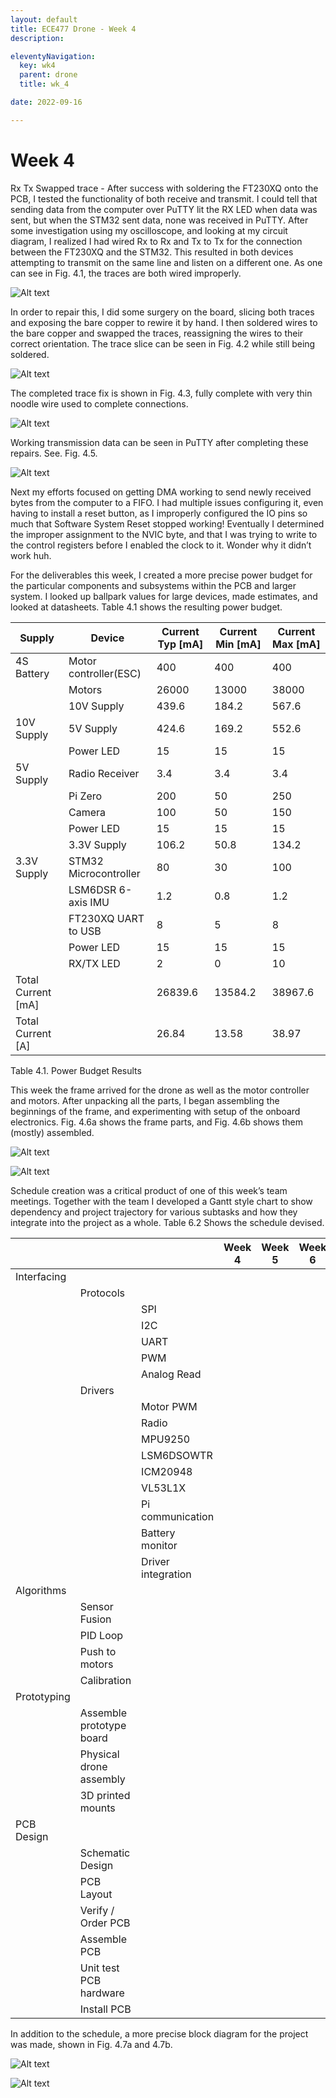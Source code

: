 ```yaml
---
layout: default
title: ECE477 Drone - Week 4
description:

eleventyNavigation:
  key: wk4
  parent: drone
  title: wk_4

date: 2022-09-16

---
```


# Week 4

Rx Tx Swapped trace - After success with soldering the FT230XQ onto the PCB, I tested the functionality of both receive and transmit. I could tell that sending data from the computer over PuTTY lit the RX LED when data was sent, but when the STM32 sent data, none was received in PuTTY. After some investigation using my oscilloscope, and looking at my circuit diagram, I realized I had wired Rx to Rx and Tx to Tx for the connection between the FT230XQ and the STM32. This resulted in both devices attempting to transmit on the same line and listen on a different one. As one can see in Fig. 4.1, the traces are both wired improperly.

![Alt text](image.png "Fig. 4.1. USART_RX Trace")

In order to repair this, I did some surgery on the board, slicing both traces and exposing the bare copper to rewire it by hand. I then soldered wires to the bare copper and swapped the traces, reassigning the wires to their correct orientation. The trace slice can be seen in Fig. 4.2 while still being soldered.

![Alt text](image-1.png "Fig. 4.2. Sliced traces and exposed, tinned copper on RX+TX traces. (Taken via magnifying scope)")

The completed trace fix is shown in Fig. 4.3, fully complete with very thin noodle wire used to complete connections.

![Alt text](image-2.png "Fig. 4.3. Completed repairs to UART")

Working transmission data can be seen in PuTTY after completing these repairs. See. Fig. 4.5.

![Alt text](image-3.png "Fig. 4.5. Working Putty Data")

Next my efforts focused on getting DMA working to send newly received bytes from the computer to a FIFO. I had multiple issues configuring it, even having to install a reset button, as I improperly configured the IO pins so much that Software System Reset stopped working! Eventually I determined the improper assignment to the NVIC byte, and that I was trying to write to the control registers before I enabled the clock to it. Wonder why it didn’t work huh.

For the deliverables this week, I created a more precise power budget for the particular components and subsystems within the PCB and larger system. I looked up ballpark values for large devices, made estimates, and looked at datasheets. Table 4.1 shows the resulting power budget.

<div class="d-flex justify-content-center">

| Supply             | Device                | Current Typ [mA] | Current Min [mA] | Current Max [mA] |
| ------------------ | --------------------- | ---------------- | ---------------- | ---------------- |
| 4S Battery         | Motor controller(ESC) | 400              | 400              | 400              |
|                    | Motors                | 26000            | 13000            | 38000            |
|                    | 10V Supply            | 439.6            | 184.2            | 567.6            |
| 10V Supply         | 5V Supply             | 424.6            | 169.2            | 552.6            |
|                    | Power LED             | 15               | 15               | 15               |
| 5V Supply          | Radio Receiver        | 3.4              | 3.4              | 3.4              |
|                    | Pi Zero               | 200              | 50               | 250              |
|                    | Camera                | 100              | 50               | 150              |
|                    | Power LED             | 15               | 15               | 15               |
|                    | 3.3V Supply           | 106.2            | 50.8             | 134.2            |
| 3.3V Supply        | STM32 Microcontroller | 80               | 30               | 100              |
|                    | LSM6DSR 6-axis IMU    | 1.2              | 0.8              | 1.2              |
|                    | FT230XQ UART to USB   | 8                | 5                | 8                |
|                    | Power LED             | 15               | 15               | 15               |
|                    | RX/TX LED             | 2                | 0                | 10               |
| Total Current [mA] |                       | 26839.6          | 13584.2          | 38967.6          |
| Total Current [A]  |                       | 26.84            | 13.58            | 38.97            |

</div>
<div class="d-flex justify-content-center">
Table 4.1. Power Budget Results
</div>

This week the frame arrived for the drone as well as the motor controller and motors. After unpacking all the parts, I began assembling the beginnings of the frame, and experimenting with setup of the onboard electronics. Fig. 4.6a shows the frame parts, and Fig. 4.6b shows them (mostly) assembled.

![Alt text](image-4.png " ")

![Alt text](image-5.png "Fig. 4.6a,b. Parts and assembled drone frame")

Schedule creation was a critical product of one of this week’s team meetings. Together with the team I developed a Gantt style chart to show dependency and project trajectory for various subtasks and how they integrate into the project as a whole. Table 6.2 Shows the schedule devised.

<div class="d-flex justify-content-center">

|             |                          |                    | Week 4                                               | Week 5                                               | Week 6                                             | Week 7                                             | Week 8                                             | Week 9 | Week 10                                           | Week 11                                           | Week 12                                           | Week 13                                           | Week 14 | Week 15 | Week 16 |
| ----------- | ------------------------ | ------------------ | ---------------------------------------------------- | ---------------------------------------------------- | -------------------------------------------------- | -------------------------------------------------- | -------------------------------------------------- | ------ | ------------------------------------------------- | ------------------------------------------------- | ------------------------------------------------- | ------------------------------------------------- | ------- | ------- | ------- |
| Interfacing |                          |                    |                                                      |                                                      |                                                    |                                                    |                                                    |        |                                                   |                                                   |                                                   |                                                   |         |         |
|             | Protocols                |                    |                                                      |                                                      |                                                    |                                                    |                                                    |        |                                                   |                                                   |                                                   |                                                   |         |         |         |
|             |                          | SPI                | <div class="p-3 mb-2 bg-secondary text-white"></div> | <div class="p-3 mb-2 bg-secondary text-white"></div> |                                                    |                                                    |                                                    |        |                                                   |                                                   |                                                   |                                                   |         |         |         |
|             |                          | I2C                | <div class="p-3 mb-2 bg-secondary text-white"></div> | <div class="p-3 mb-2 bg-secondary text-white"></div> |                                                    |                                                    |                                                    |        |                                                   |                                                   |                                                   |                                                   |         |         |         |
|             |                          | UART               | <div class="p-3 mb-2 bg-secondary text-white"></div> | <div class="p-3 mb-2 bg-secondary text-white"></div> |                                                    |                                                    |                                                    |        |                                                   |                                                   |                                                   |                                                   |         |         |         |
|             |                          | PWM                | <div class="p-3 mb-2 bg-secondary text-white"></div> | <div class="p-3 mb-2 bg-secondary text-white"></div> |                                                    |                                                    |                                                    |        |                                                   |                                                   |                                                   |                                                   |         |         |         |
|             |                          | Analog Read        |                                                      |                                                      |                                                    |                                                    |                                                    |        |                                                   |                                                   |                                                   |                                                   |         |         |         |
|             | Drivers                  |                    |                                                      |                                                      |                                                    |                                                    |                                                    |        |                                                   |                                                   |                                                   |                                                   |         |         |         |
|             |                          | Motor PWM          |                                                      | <div class="p-3 mb-2 bg-primary text-white"></div>   | <div class="p-3 mb-2 bg-primary text-white"></div> |                                                    |                                                    |        |                                                   |                                                   |                                                   |                                                   |         |         |         |
|             |                          | Radio              |                                                      | <div class="p-3 mb-2 bg-primary text-white"></div>   | <div class="p-3 mb-2 bg-primary text-white"></div> |                                                    |                                                    |        |                                                   |                                                   |                                                   |                                                   |         |         |         |
|             |                          | MPU9250            |                                                      | <div class="p-3 mb-2 bg-primary text-white"></div>   | <div class="p-3 mb-2 bg-primary text-white"></div> |                                                    |                                                    |        |                                                   |                                                   |                                                   |                                                   |         |         |         |
|             |                          | LSM6DSOWTR         |                                                      | <div class="p-3 mb-2 bg-primary text-white"></div>   | <div class="p-3 mb-2 bg-primary text-white"></div> |                                                    |                                                    |        |                                                   |                                                   |                                                   |                                                   |         |         |         |
|             |                          | ICM20948           |                                                      | <div class="p-3 mb-2 bg-primary text-white"></div>   | <div class="p-3 mb-2 bg-primary text-white"></div> |                                                    |                                                    |        |                                                   |                                                   |                                                   |                                                   |         |         |         |
|             |                          | VL53L1X            |                                                      | <div class="p-3 mb-2 bg-primary text-white"></div>   | <div class="p-3 mb-2 bg-primary text-white"></div> |                                                    |                                                    |        |                                                   |                                                   |                                                   |                                                   |         |         |         |
|             |                          | Pi communication   |                                                      | <div class="p-3 mb-2 bg-primary text-white"></div>   | <div class="p-3 mb-2 bg-primary text-white"></div> |                                                    |                                                    |        |                                                   |                                                   |                                                   |                                                   |         |         |         |
|             |                          | Battery monitor    |                                                      |                                                      |                                                    |                                                    |                                                    |        |                                                   |                                                   |                                                   |                                                   |         |         |         |
|             |                          | Driver integration |                                                      |                                                      | <div class="p-3 mb-2 bg-primary text-white"></div> | <div class="p-3 mb-2 bg-primary text-white"></div> | <div class="p-3 mb-2 bg-primary text-white"></div> |        |                                                   |                                                   |                                                   |                                                   |         |         |         |
| Algorithms  |                          |                    |                                                      |                                                      |                                                    |                                                    |                                                    |        |                                                   |                                                   |                                                   |                                                   |         |         |
|             | Sensor Fusion            |                    |                                                      |                                                      | <div class="p-3 mb-2 bg-danger text-white"></div>  | <div class="p-3 mb-2 bg-danger text-white"></div>  |                                                    |        |                                                   |                                                   |                                                   |                                                   |         |         |         |
|             | PID Loop                 |                    |                                                      |                                                      | <div class="p-3 mb-2 bg-danger text-white"></div>  | <div class="p-3 mb-2 bg-danger text-white"></div>  |                                                    |        |                                                   |                                                   |                                                   |                                                   |         |         |         |
|             | Push to motors           |                    |                                                      |                                                      | <div class="p-3 mb-2 bg-danger text-white"></div>  | <div class="p-3 mb-2 bg-danger text-white"></div>  |                                                    |        |                                                   |                                                   |                                                   |                                                   |         |         |         |
|             | Calibration              |                    |                                                      |                                                      |                                                    | <div class="p-3 mb-2 bg-danger text-white"></div>  | <div class="p-3 mb-2 bg-danger text-white"></div>  |        |                                                   |                                                   |                                                   |                                                   |         |         |         |
| Prototyping |                          |                    |                                                      |                                                      |                                                    |                                                    |                                                    |        |                                                   |                                                   |                                                   |                                                   |         |         |
|             | Assemble prototype board |                    |                                                      |                                                      | <div class="p-3 mb-2 bg-info text-white"></div>    | <div class="p-3 mb-2 bg-info text-white"></div>    | <div class="p-3 mb-2 bg-info text-white"></div>    |        |                                                   |                                                   |                                                   |                                                   |         |         |         |
|             | Physical drone assembly  |                    | <div class="p-3 mb-2 bg-success text-white"></div>   | <div class="p-3 mb-2 bg-success text-white"></div>   |                                                    |                                                    |                                                    |        |                                                   |                                                   |                                                   |                                                   |         |         |         |
|             | 3D printed mounts        |                    |                                                      | <div class="p-3 mb-2 bg-success text-white"></div>   | <div class="p-3 mb-2 bg-success text-white"></div> | <div class="p-3 mb-2 bg-success text-white"></div> |                                                    |        |                                                   |                                                   |                                                   |                                                   |         |         |         |
| PCB Design  |                          |                    |                                                      |                                                      |                                                    |                                                    |                                                    |        |                                                   |                                                   |                                                   |                                                   |         |         |
|             | Schematic Design         |                    | <div class="p-3 mb-2 bg-warning text-dark"></div>    | <div class="p-3 mb-2 bg-warning text-dark"></div>    |                                                    |                                                    |                                                    |        |                                                   |                                                   |                                                   |                                                   |         |         |         |
|             | PCB Layout               |                    |                                                      | <div class="p-3 mb-2 bg-warning text-dark"></div>    | <div class="p-3 mb-2 bg-warning text-dark"></div>  | <div class="p-3 mb-2 bg-warning text-dark"></div>  |                                                    |        |                                                   |                                                   |                                                   |                                                   |         |         |         |
|             | Verify / Order PCB       |                    |                                                      |                                                      |                                                    |                                                    | <div class="p-3 mb-2 bg-warning text-dark"></div>  |        |                                                   |                                                   |                                                   |                                                   |         |         |         |
|             | Assemble PCB             |                    |                                                      |                                                      |                                                    |                                                    |                                                    |        | <div class="p-3 mb-2 bg-warning text-dark"></div> | <div class="p-3 mb-2 bg-warning text-dark"></div> |                                                   |                                                   |         |         |         |
|             | Unit test PCB hardware   |                    |                                                      |                                                      |                                                    |                                                    |                                                    |        |                                                   | <div class="p-3 mb-2 bg-warning text-dark"></div> | <div class="p-3 mb-2 bg-warning text-dark"></div> |                                                   |         |         |         |
|             | Install PCB              |                    |                                                      |                                                      |                                                    |                                                    |                                                    |        |                                                   |                                                   | <div class="p-3 mb-2 bg-warning text-dark"></div> | <div class="p-3 mb-2 bg-warning text-dark"></div> |         |         |         |

</div>

In addition to the schedule, a more precise block diagram for the project was made, shown in Fig. 4.7a and 4.7b.

![Alt text](image-6.png "Fig. 4.7a. System Block Diagram")

![Alt text](image-7.png "Fig. 4.7b. Flight Controller Block Diagram")

